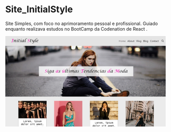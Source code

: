 # Site_InitialStyle
Site Simples, com foco no aprimoramento pessoal e profissional. Guiado enquanto realizava estudos no BootCamp da Codenation de React .

![](assets/image/Preview.jpg)

